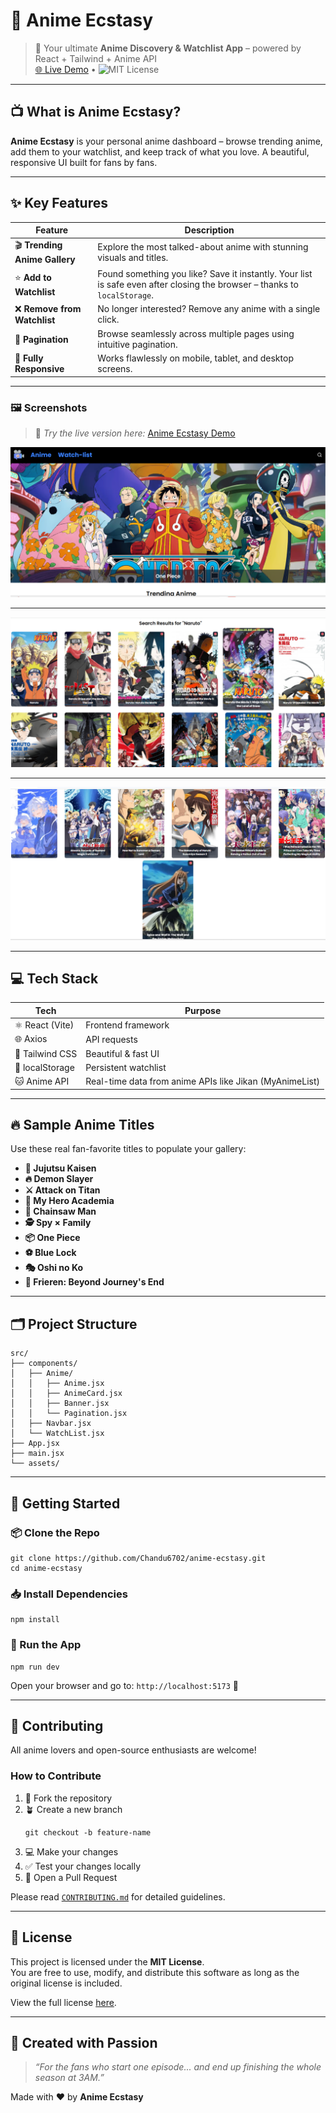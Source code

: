 
# 🌸 Anime Ecstasy

> 🎥 Your ultimate **Anime Discovery & Watchlist App** – powered by React + Tailwind + Anime API  
> [🌐 Live Demo](https://anime-ecstasy.chandrasekhara.me) • ![MIT License](https://img.shields.io/badge/license-MIT-green)

---

## 📺 What is Anime Ecstasy?

**Anime Ecstasy** is your personal anime dashboard – browse trending anime, add them to your watchlist, and keep track of what you love. A beautiful, responsive UI built for fans by fans.

---

## ✨ Key Features

| Feature | Description |
|--------|-------------|
| 🎬 **Trending Anime Gallery** | Explore the most talked-about anime with stunning visuals and titles. |
| ⭐ **Add to Watchlist** | Found something you like? Save it instantly. Your list is safe even after closing the browser – thanks to `localStorage`. |
| ❌ **Remove from Watchlist** | No longer interested? Remove any anime with a single click. |
| 📖 **Pagination** | Browse seamlessly across multiple pages using intuitive pagination. |
| 📱 **Fully Responsive** | Works flawlessly on mobile, tablet, and desktop screens. |

---

### 🖼️ Screenshots

> 🧪 *Try the live version here:* [Anime Ecstasy Demo](https://anime-ecstasy.chandrasekhara.me)

![Hero Section](./public/screenshots/hero.png)

---
![Search Results](./public/screenshots/search-results.png)

---
![Trending Anime](./public/screenshots/trending-anime.png)


---

## 💻 Tech Stack

| Tech | Purpose |
|------|---------|
| ⚛️ React (Vite) | Frontend framework |
| 🌐 Axios | API requests |
| 💨 Tailwind CSS | Beautiful & fast UI |
| 💾 localStorage | Persistent watchlist |
| 🐱 Anime API | Real-time data from anime APIs like Jikan (MyAnimeList) |

---

## 🔥 Sample Anime Titles

Use these real fan-favorite titles to populate your gallery:

- **🔮 Jujutsu Kaisen**
- **🔥 Demon Slayer**
- **⚔️ Attack on Titan**
- **🦸 My Hero Academia**
- **🧨 Chainsaw Man**
- **🕵️ Spy × Family**
- **📦 One Piece**
- **⚽ Blue Lock**
- **🎭 Oshi no Ko**
- **📜 Frieren: Beyond Journey's End**

---

## 🗂️ Project Structure

```
src/
├── components/
│   ├── Anime/
│   │   ├── Anime.jsx
│   │   ├── AnimeCard.jsx
│   │   ├── Banner.jsx
│   │   └── Pagination.jsx
│   ├── Navbar.jsx
│   └── WatchList.jsx
├── App.jsx
├── main.jsx
└── assets/
```

---

## 🚀 Getting Started

### 📦 Clone the Repo

```
git clone https://github.com/Chandu6702/anime-ecstasy.git
cd anime-ecstasy
```

### 📥 Install Dependencies

```
npm install
```

### 🧪 Run the App

```
npm run dev
```

Open your browser and go to: `http://localhost:5173` 🎉

---

## 🤝 Contributing

All anime lovers and open-source enthusiasts are welcome!

### How to Contribute

1. 🍴 Fork the repository  
2. 🪴 Create a new branch  
   ```
   git checkout -b feature-name
   ```
3. 💻 Make your changes  
4. ✅ Test your changes locally  
5. 🚀 Open a Pull Request

Please read [`CONTRIBUTING.md`](./CONTRIBUTING.md) for detailed guidelines.

---

## 📄 License

This project is licensed under the **MIT License**.  
You are free to use, modify, and distribute this software as long as the original license is included.

View the full license [here](./LICENSE).

---

## 💖 Created with Passion

> _“For the fans who start one episode... and end up finishing the whole season at 3AM.”_

Made with ❤️ by **Anime Ecstasy**

